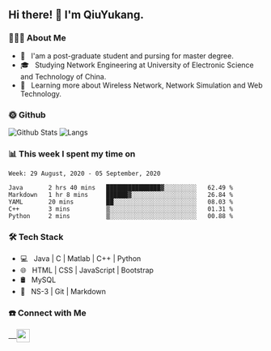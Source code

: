 <h2> Hi there! 👋 I'm QiuYukang.</h2>

<h3> 👨🏻‍💻 About Me </h3>

- 💼 &nbsp; I'am a post-graduate student and pursing for master degree.
- 🎓 &nbsp; Studying Network Engineering at University of Electronic Science and Technology of China.
- 🌱 &nbsp; Learning more about Wireless Network, Network Simulation and Web Technology.

<h3> 🌞 Github</h3>

![Github Stats](https://github-readme-stats.vercel.app/api?username=QiuYukang&count_private=true&show_icons=true&hide=stars)
![Langs](https://github-readme-stats.vercel.app/api/top-langs/?username=QiuYukang&layout=compact)

<h3> 📊 This week I spent my time on</h3>

<!--START_SECTION:waka-->
```text
Week: 29 August, 2020 - 05 September, 2020

Java       2 hrs 40 mins   ███████████████▓░░░░░░░░░   62.49 % 
Markdown   1 hr 8 mins     ██████▓░░░░░░░░░░░░░░░░░░   26.84 % 
YAML       20 mins         ██░░░░░░░░░░░░░░░░░░░░░░░   08.03 % 
C++        3 mins          ▒░░░░░░░░░░░░░░░░░░░░░░░░   01.31 % 
Python     2 mins          ▒░░░░░░░░░░░░░░░░░░░░░░░░   00.88 % 
```
<!--END_SECTION:waka-->

<h3>🛠 Tech Stack</h3>

- 💻 &nbsp; Java | C | Matlab | C++ | Python
- 🌐 &nbsp; HTML | CSS | JavaScript | Bootstrap
- 🛢  &nbsp; MySQL
- 🔧 &nbsp; NS-3 | Git | Markdown

<h3> ☎️ Connect with Me </h3>

<a href="mailto:b612n@qq.com">
   &nbsp;  &nbsp;
  <img align="center" width="26px" src="https://github.com/TheDudeThatCode/TheDudeThatCode/blob/master/Assets/Gmail.svg" />
</a>
